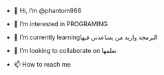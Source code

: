 - 👋 Hi, I’m @phantom986
- 👀 I’m interested in PROGRAMING
- 🌱 I’m currently learningالبرمجة واريد من يساعدني فيها

- 💞️ I’m looking to collaborate on تعلمها
- 📫 How to reach me 

<!---
phantom986/phantom986 is a ✨ special ✨ repository because its `README.md` (this file) appears on your GitHub profile.
You can click the Preview link to take a look at your changes.
--->
